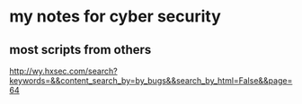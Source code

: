 # my notes for cyber security

## most scripts from others

http://wy.hxsec.com/search?keywords=&&content_search_by=by_bugs&&search_by_html=False&&page=64